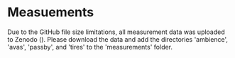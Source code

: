 # Measuements
Due to the GitHub file size limitations, all measurement data was uploaded to Zenodo ().
Please download the data and add the directories 'ambience', 'avas', 'passby', and 'tires' to the 'measurements' folder.
